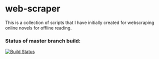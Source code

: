 # web-scraper

This is a collection of scripts that I have initially created for webscraping online novels for offline reading.

### Status of master branch build:
[![Build Status](https://travis-ci.org/hbsock/web-scraper.svg?branch=master)](https://travis-ci.org/hbsock/web-scraper)
